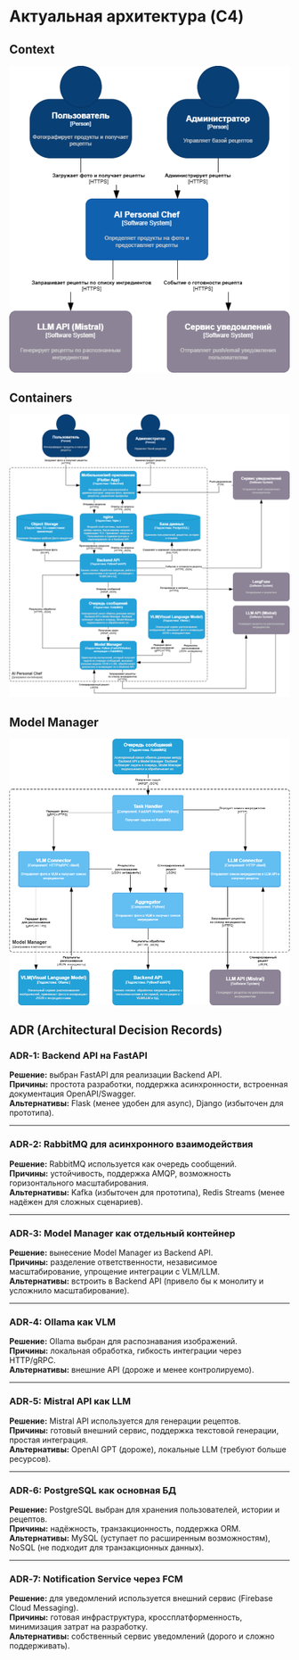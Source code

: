 # Актуальная архитектура (C4)

## Context
![Context](../generated/C4_context.png)

## Containers
![Containers](../generated/C4_container.png)

## Model Manager
![Model Manager](../generated/C4_component.png)
## ADR (Architectural Decision Records)

### ADR‑1: Backend API на FastAPI
**Решение:** выбран FastAPI для реализации Backend API.  
**Причины:** простота разработки, поддержка асинхронности, встроенная документация OpenAPI/Swagger.  
**Альтернативы:** Flask (менее удобен для async), Django (избыточен для прототипа).  

---

### ADR‑2: RabbitMQ для асинхронного взаимодействия
**Решение:** RabbitMQ используется как очередь сообщений.  
**Причины:** устойчивость, поддержка AMQP, возможность горизонтального масштабирования.  
**Альтернативы:** Kafka (избыточен для прототипа), Redis Streams (менее надёжен для сложных сценариев).  

---

### ADR‑3: Model Manager как отдельный контейнер
**Решение:** вынесение Model Manager из Backend API.  
**Причины:** разделение ответственности, независимое масштабирование, упрощение интеграции с VLM/LLM.  
**Альтернативы:** встроить в Backend API (привело бы к монолиту и усложнило масштабирование).  

---

### ADR‑4: Ollama как VLM
**Решение:** Ollama выбран для распознавания изображений.  
**Причины:** локальная обработка, гибкость интеграции через HTTP/gRPC.  
**Альтернативы:** внешние API (дороже и менее контролируемо).  

---

### ADR‑5: Mistral API как LLM
**Решение:** Mistral API используется для генерации рецептов.  
**Причины:** готовый внешний сервис, поддержка текстовой генерации, простая интеграция.  
**Альтернативы:** OpenAI GPT (дороже), локальные LLM (требуют больше ресурсов).  

---

### ADR‑6: PostgreSQL как основная БД
**Решение:** PostgreSQL выбран для хранения пользователей, истории и рецептов.  
**Причины:** надёжность, транзакционность, поддержка ORM.  
**Альтернативы:** MySQL (уступает по расширенным возможностям), NoSQL (не подходит для транзакционных данных).  

---

### ADR‑7: Notification Service через FCM
**Решение:** для уведомлений используется внешний сервис (Firebase Cloud Messaging).  
**Причины:** готовая инфраструктура, кроссплатформенность, минимизация затрат на разработку.  
**Альтернативы:** собственный сервис уведомлений (дорого и сложно поддерживать).  
